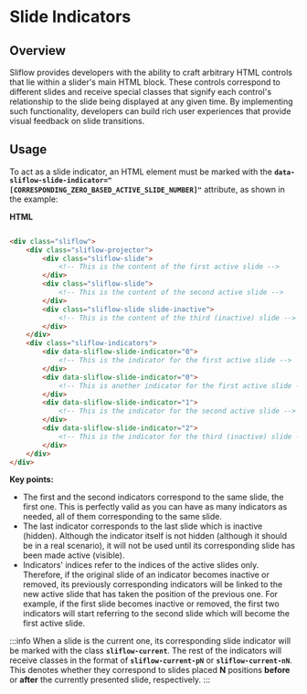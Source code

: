 # Slide Indicators

## Overview

Sliflow provides developers with the ability to craft arbitrary HTML controls that lie within a slider's main HTML
block. These controls correspond to different slides and receive special classes that signify each control's
relationship to the slide being displayed at any given time. By implementing such functionality, developers can build
rich user experiences that provide visual feedback on slide transitions.

## Usage

To act as a slide indicator, an HTML element must be marked with the
**`data-sliflow-slide-indicator="[CORRESPONDING_ZERO_BASED_ACTIVE_SLIDE_NUMBER]"`** attribute, as shown in the example:

**HTML**

```html

<div class="sliflow">
    <div class="sliflow-projector">
        <div class="sliflow-slide">
            <!-- This is the content of the first active slide -->
        </div>
        <div class="sliflow-slide">
            <!-- This is the content of the second active slide -->
        </div>
        <div class="sliflow-slide slide-inactive">
            <!-- This is the content of the third (inactive) slide -->
        </div>
    </div>
    <div class="sliflow-indicators">
        <div data-sliflow-slide-indicator="0">
            <!-- This is the indicator for the first active slide -->
        </div>
        <div data-sliflow-slide-indicator="0">
            <!-- This is another indicator for the first active slide -->
        </div>
        <div data-sliflow-slide-indicator="1">
            <!-- This is the indicator for the second active slide -->
        </div>
        <div data-sliflow-slide-indicator="2">
            <!-- This is the indicator for the third (inactive) slide -->
        </div>
    </div>
</div>
```

**Key points:**

- The first and the second indicators correspond to the same slide, the first one. This is perfectly valid as you can
  have as many indicators as needed, all of them corresponding to the same slide.
- The last indicator corresponds to the last slide which is inactive (hidden). Although the indicator
  itself is not hidden (although it should be in a real scenario), it will not be used until its corresponding slide has
  been made active (visible).
- Indicators' indices refer to the indices of the active slides only. Therefore, if the original slide of an indicator
  becomes inactive or removed, its previously corresponding indicators will be linked to the new active slide that has
  taken the position of the previous one. For example, if the first slide becomes inactive or removed, the first two 
  indicators will start referring to the second slide which will become the first active slide.

:::info
When a slide is the current one, its corresponding slide indicator will be marked with the class **`sliflow-current`**.
The rest of the indicators will receive classes in the format of **`sliflow-current-pN`** or **`sliflow-current-nN`**.
This denotes whether they correspond to slides placed **N** positions **before** or **after** the currently presented
slide, respectively.
:::
